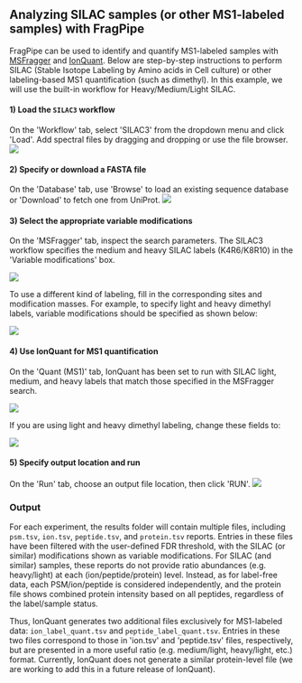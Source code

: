 ## Analyzing SILAC samples (or other MS1-labeled samples) with FragPipe

FragPipe can be used to identify and quantify MS1-labeled samples with [MSFragger](https://msfragger.nesvilab.org/) and [IonQuant](https://ionquant.nesvilab.org/). Below are step-by-step instructions to perform SILAC (Stable Isotope Labeling by Amino acids in Cell culture) or other labeling-based MS1 quantification (such as dimethyl). In this example, we will use the built-in workflow for Heavy/Medium/Light SILAC.


#### 1) Load the `SILAC3` workflow
On the 'Workflow' tab, select 'SILAC3' from the dropdown menu and click 'Load'. Add spectral files by dragging and dropping or use the file browser.
![](https://raw.githubusercontent.com/Nesvilab/FragPipe/gh-pages/images/silac_1.PNG)


#### 2) Specify or download a FASTA file
On the 'Database' tab, use 'Browse' to load an existing sequence database or 'Download' to fetch one from UniProt.
![](https://raw.githubusercontent.com/Nesvilab/FragPipe/gh-pages/images/silac_2.PNG)


#### 3) Select the appropriate variable modifications
On the 'MSFragger' tab, inspect the search parameters. The SILAC3 workflow specifies the medium and heavy SILAC labels (K4R6/K8R10) in the 'Variable modifications' box.

![](https://raw.githubusercontent.com/Nesvilab/FragPipe/gh-pages/images/silac_3.PNG)

To use a different kind of labeling, fill in the corresponding sites and modification masses. For example, to specify light and heavy dimethyl labels, variable modifications should be specified as shown below:

![](https://raw.githubusercontent.com/Nesvilab/FragPipe/gh-pages/images/silac_3_2.jpg)


#### 4) Use IonQuant for MS1 quantification
On the 'Quant (MS1)' tab, IonQuant has been set to run with SILAC light, medium, and heavy labels that match those specified in the MSFragger search.

![](https://raw.githubusercontent.com/Nesvilab/FragPipe/gh-pages/images/silac_4.PNG)

If you are using light and heavy dimethyl labeling, change these fields to:

![](https://raw.githubusercontent.com/Nesvilab/FragPipe/gh-pages/images/silac_4_2.jpg)

#### 5) Specify output location and run
On the 'Run' tab, choose an output file location, then click 'RUN'.
![](https://raw.githubusercontent.com/Nesvilab/FragPipe/gh-pages/images/silac_5.PNG)


### Output
For each experiment, the results folder will contain multiple files, including `psm.tsv`, `ion.tsv`, `peptide.tsv`, and `protein.tsv` reports. Entries in these files have been filtered with the user-defined FDR threshold, with the SILAC (or similar) modifications shown as variable modifications. For SILAC (and similar) samples, these reports do not provide ratio abundances (e.g. heavy/light) at each (ion/peptide/protein) level. Instead, as for label-free data, each PSM/ion/peptide is considered independently, and the protein file shows combined protein intensity based on all peptides, regardless of the label/sample status.   

Thus, IonQuant generates two additional files exclusively for MS1-labeled data: `ion_label_quant.tsv` and `peptide_label_quant.tsv`. Entries in these two files correspond to those in 'ion.tsv' and 'peptide.tsv' files, respectively, but are presented in a more useful ratio (e.g. medium/light, heavy/light, etc.) format. Currently, IonQuant does not generate a similar protein-level file (we are working to add this in a future release of IonQuant).


